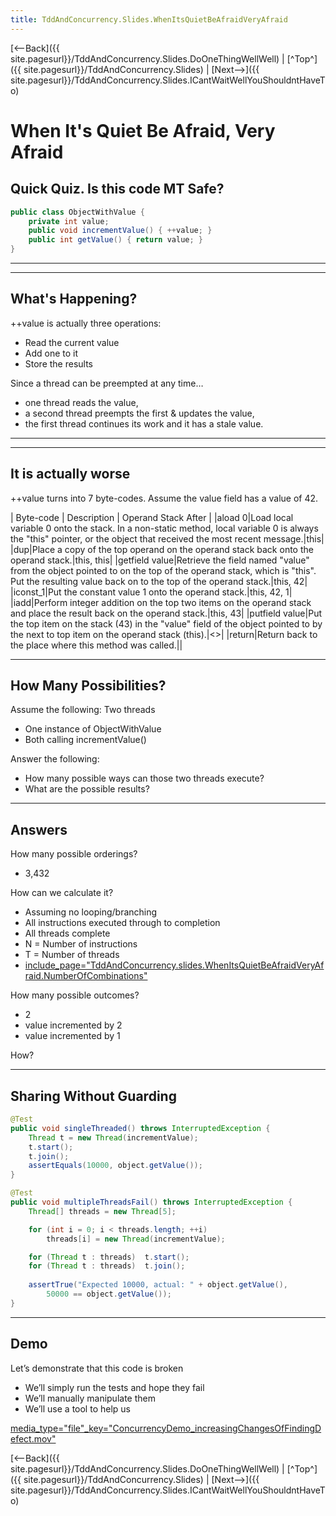 ```yaml
---
title: TddAndConcurrency.Slides.WhenItsQuietBeAfraidVeryAfraid
---
```

[<--Back]({{ site.pagesurl}}/TddAndConcurrency.Slides.DoOneThingWellWell) | [^Top^]({{ site.pagesurl}}/TddAndConcurrency.Slides) | [Next-->]({{ site.pagesurl}}/TddAndConcurrency.Slides.ICantWaitWellYouShouldntHaveTo)

# When It's Quiet Be Afraid, Very Afraid

## Quick Quiz. Is this code MT Safe?
```java
public class ObjectWithValue {
    private int value;
    public void incrementValue() { ++value; }
    public int getValue() { return value; }
}
```
----
----
## What's Happening?
++value is actually three operations:
* Read the current value 
* Add one to it
* Store the results

Since a thread can be preempted at any time…
* one thread reads the value, 
* a second thread preempts the first & updates the value, 
* the first thread continues its work and it has a stale value.
----
----
## It is actually worse
++value turns into 7 byte-codes. Assume the value field has a value of 42.

| Byte-code | Description | Operand Stack After |
|aload 0|Load local variable 0 onto the stack. In a non-static method, local variable 0 is always the "this" pointer, or the object that received the most recent message.|this|
|dup|Place a copy of the top operand on the operand stack back onto the operand stack.|this, this|
|getfield value|Retrieve the field named "value" from the object pointed to on the top of the operand stack, which is "this". Put the resulting value back on to the top of the operand stack.|this, 42|
|iconst_1|Put the constant value 1 onto the operand stack.|this, 42, 1|
|iadd|Perform integer addition on the top two items on the operand stack and place the result back on the operand stack.|this, 43|
|putfield value|Put the top item on the stack (43) in the "value" field of the object pointed to by the next to top item on the operand stack (this).|<<empty>>|
|return|Return back to the place where this method was called.||

----

## How Many Possibilities?
Assume the following:
Two threads
* One instance of ObjectWithValue
* Both calling incrementValue()

Answer the following:
* How many possible ways can those two threads execute?
* What are the possible results?

----

## Answers
How many possible orderings?
* 3,432

How can we calculate it?
* Assuming no looping/branching
* All instructions executed through to completion
* All threads complete
* N = Number of instructions
* T = Number of threads
* [include_page="TddAndConcurrency.slides.WhenItsQuietBeAfraidVeryAfraid.NumberOfCombinations"]({{site.pagesurl}}/include_page="TddAndConcurrency.slides.WhenItsQuietBeAfraidVeryAfraid.NumberOfCombinations")

How many possible outcomes?
* 2
* value incremented by 2
* value incremented by 1

How?

----

## Sharing Without Guarding
```java
@Test
public void singleThreaded() throws InterruptedException {
    Thread t = new Thread(incrementValue);
    t.start();
    t.join();
    assertEquals(10000, object.getValue());
}

@Test
public void multipleThreadsFail() throws InterruptedException {
    Thread[] threads = new Thread[5];

    for (int i = 0; i < threads.length; ++i)
        threads[i] = new Thread(incrementValue);

    for (Thread t : threads)  t.start();
    for (Thread t : threads)  t.join();
        
    assertTrue("Expected 10000, actual: " + object.getValue(),
        50000 == object.getValue());
}
```

----

## Demo
Let’s demonstrate that this code is broken
* We’ll simply run the tests and hope they fail
* We’ll manually manipulate them
* We’ll use a tool to help us

[media_type="file"_key="ConcurrencyDemo_increasingChangesOfFindingDefect.mov"]({{site.pagesurl}}/media_type="file"_key="ConcurrencyDemo_increasingChangesOfFindingDefect.mov")

[<--Back]({{ site.pagesurl}}/TddAndConcurrency.Slides.DoOneThingWellWell) | [^Top^]({{ site.pagesurl}}/TddAndConcurrency.Slides) | [Next-->]({{ site.pagesurl}}/TddAndConcurrency.Slides.ICantWaitWellYouShouldntHaveTo)

